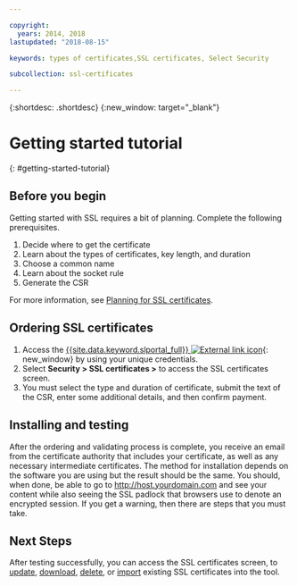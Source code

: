 ```yaml
---

copyright:
  years: 2014, 2018
lastupdated: "2018-08-15"

keywords: types of certificates,SSL certificates, Select Security

subcollection: ssl-certificates

---
```


{:shortdesc: .shortdesc}
{:new_window: target="_blank"}

# Getting started tutorial
{: #getting-started-tutorial}


## Before you begin

Getting started with SSL requires a bit of planning. Complete the following prerequisites.

1. Decide where to get the certificate
2. Learn about the types of certificates, key length, and duration
3. Choose a common name
4. Learn about the socket rule
5. Generate the CSR

For more information, see [Planning for SSL certificates](/docs/infrastructure/ssl-certificates?topic=ssl-certificates-planning-for-ssl).

## Ordering SSL certificates

1. Access the [{{site.data.keyword.slportal_full}} ![External link icon](../../icons/launch-glyph.svg "External link icon")](https://control.softlayer.com/){: new_window} by using your unique credentials.
2. Select **Security > SSL certificates >** to access the SSL certificates screen.
3. You must select the type and duration of certificate, submit the text of the CSR, enter some additional details, and then confirm payment.

## Installing and testing
After the ordering and validating process is complete, you receive an email from the certificate authority that includes your certificate, as well as any necessary intermediate certificates. The method for installation depends on the software you are using but the result should be the same. You should, when done, be able to go to <http://host.yourdomain.com> and see your content while also seeing the SSL padlock that browsers use to denote an encrypted session. If you get a warning, then there are steps that you must take.

## Next Steps

After testing successfully, you can access the SSL certificates screen, to [update](/docs/infrastructure/ssl-certificates?topic=ssl-certificates-viewing-and-updating-ssl-certificates), [download](/docs/infrastructure/ssl-certificates?topic=ssl-certificates-downloading-ssl-certificate-details), [delete](/docs/infrastructure/ssl-certificates?topic=ssl-certificates-deleting-ssl-certificates), or [import](/docs/infrastructure/ssl-certificates?topic=ssl-certificates-importing-ssl-certificates) existing SSL certificates into the tool.
